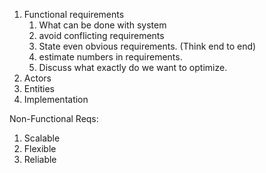 1. Functional requirements
	1. What can be done with system
	2. avoid conflicting requirements
	3. State even obvious requirements. (Think end to end)
	4. estimate numbers in requirements.
	5. Discuss what exactly do we want to optimize.
2. Actors
3. Entities
4. Implementation

Non-Functional Reqs:
1. Scalable
2. Flexible
3. Reliable
